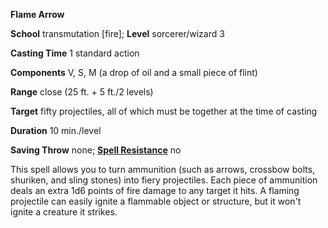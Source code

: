  **Flame Arrow**

**School** transmutation [fire]; **Level** sorcerer/wizard 3

**Casting Time** 1 standard action

**Components** V, S, M (a drop of oil and a small piece of flint)

**Range** close (25 ft. + 5 ft./2 levels)

**Target** fifty projectiles, all of which must be together at the time of casting

**Duration** 10 min./level

**Saving Throw** none; **[Spell Resistance](../glossary.html#_spell-resistance)** no

This spell allows you to turn ammunition (such as arrows, crossbow bolts, shuriken, and sling stones) into fiery projectiles. Each piece of ammunition deals an extra 1d6 points of fire damage to any target it hits. A flaming projectile can easily ignite a flammable object or structure, but it won't ignite a creature it strikes.


